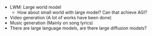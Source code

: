 - LWM: Large world model
	- How about small world with large model? Can that achieve AGI?
- Video generation (A lot of works have been done)
- Music generation (Mainly on song lyrics)
- There are large language models, are there large diffusion models?